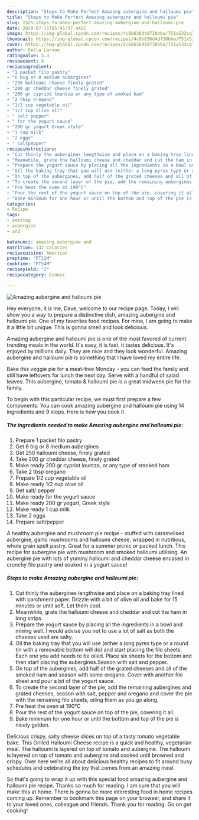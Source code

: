 ```yaml
---
description: "Steps to Make Perfect Amazing aubergine and halloumi pie"
title: "Steps to Make Perfect Amazing aubergine and halloumi pie"
slug: 1525-steps-to-make-perfect-amazing-aubergine-and-halloumi-pie
date: 2020-07-11T05:45:57.448Z
image: https://img-global.cpcdn.com/recipes/4c8b636d4d738bba/751x532cq70/amazing-aubergine-and-halloumi-pie-recipe-main-photo.jpg
thumbnail: https://img-global.cpcdn.com/recipes/4c8b636d4d738bba/751x532cq70/amazing-aubergine-and-halloumi-pie-recipe-main-photo.jpg
cover: https://img-global.cpcdn.com/recipes/4c8b636d4d738bba/751x532cq70/amazing-aubergine-and-halloumi-pie-recipe-main-photo.jpg
author: Della Larson
ratingvalue: 3.3
reviewcount: 8
recipeingredient:
- "1 packet filo pastry"
- "6 big or 8 medium aubergines"
- "250 halloumi cheese finely grated"
- "200 gr cheddar cheese finely grated"
- "200 gr cypriot lountza or any type of smoked ham"
- "2 tbsp oregano"
- "1/2 cup vegetable oil"
- "1/2 cup olive oil"
- " salt pepper"
- " for the yogurt sauce"
- "200 gr yogurt Greek style"
- "1 cup milk"
- "2 eggs"
- " saltpepper"
recipeinstructions:
- "Cut thinly the aubergines lengthwise and place on a baking tray lined with parchment paper. Drizzle with a bit of olive oil and bake for 15 minutes or until soft. Let them cool."
- "Meanwhile, grate the halloumi cheese and cheddar and cut the ham in long strips."
- "Prepare the yogurt sauce by placing all the ingredients in a bowl and mixing well. I would advise you not to use a lot of salt as both the cheeses used are salty."
- "Oil the baking tray that you will use (either a long pyrex type or a round tin with a removable bottom will do) and start placing the filo sheets. Each one you add needs to be oiled. Place six sheets for the bottom and then start placing the aubergines.Season with salt and pepper."
- "On top of the aubergines, add half of the grated cheeses and all of the smoked ham and season with some oregano. Cover with another filo sheet and pour a bit of the yogurt sauce."
- "To create the second layer of the pie, add the remaining aubergines and grated cheeses, season with salt, pepper and oregano and cover the pie with the remaining filo sheets, oiling them as you go along."
- "Pre heat the oven at 190°C"
- "Pour the rest of the yogurt sauce on top of the pie, covering it all."
- "Bake minimum for one hour or until the bottom and top of the pie is nicely golden."
categories:
- Recipe
tags:
- amazing
- aubergine
- and

katakunci: amazing aubergine and 
nutrition: 132 calories
recipecuisine: American
preptime: "PT12M"
cooktime: "PT54M"
recipeyield: "2"
recipecategory: Dinner

---
```



![Amazing aubergine and halloumi pie](https://img-global.cpcdn.com/recipes/4c8b636d4d738bba/751x532cq70/amazing-aubergine-and-halloumi-pie-recipe-main-photo.jpg)

Hey everyone, it is me, Dave, welcome to our recipe page. Today, I will show you a way to prepare a distinctive dish, amazing aubergine and halloumi pie. One of my favorites food recipes. For mine, I am going to make it a little bit unique. This is gonna smell and look delicious.

Amazing aubergine and halloumi pie is one of the most favored of current trending meals in the world. It's easy, it is fast, it tastes delicious. It's enjoyed by millions daily. They are nice and they look wonderful. Amazing aubergine and halloumi pie is something that I have loved my entire life.

Bake this veggie pie for a meat-free Monday - you can feed the family and still have leftovers for lunch the next day. Serve with a handful of salad leaves. This aubergine, tomato &amp; halloumi pie is a great midweek pie for the family.


To begin with this particular recipe, we must first prepare a few components. You can cook amazing aubergine and halloumi pie using 14 ingredients and 9 steps. Here is how you cook it.

<!--inarticleads1-->

##### The ingredients needed to make Amazing aubergine and halloumi pie:

1. Prepare 1 packet filo pastry
1. Get 6 big or 8 medium aubergines
1. Get 250 halloumi cheese, finely grated
1. Take 200 gr cheddar cheese, finely grated
1. Make ready 200 gr cypriot lountza, or any type of smoked ham
1. Take 2 tbsp oregano
1. Prepare 1/2 cup vegetable oil
1. Make ready 1/2 cup olive oil
1. Get  salt/ pepper
1. Make ready  for the yogurt sauce
1. Make ready 200 gr yogurt, Greek style
1. Make ready 1 cup milk
1. Take 2 eggs
1. Prepare  salt/pepper


A healthy aubergine and mushroom pie recipe - stuffed with caramelised aubergine, garlic mushrooms and halloumi cheese, wrapped in nutritious, whole grain spelt pastry. Great for a summer picnic or packed lunch. This recipe for aubergine pie with mushroom and smoked halloumi utilising. An aubergine pie with lots of yummy halloumi and cheddar cheese encased in crunchy filo pastry and soaked in a yogurt sauce! 

<!--inarticleads2-->

##### Steps to make Amazing aubergine and halloumi pie:

1. Cut thinly the aubergines lengthwise and place on a baking tray lined with parchment paper. Drizzle with a bit of olive oil and bake for 15 minutes or until soft. Let them cool.
1. Meanwhile, grate the halloumi cheese and cheddar and cut the ham in long strips.
1. Prepare the yogurt sauce by placing all the ingredients in a bowl and mixing well. I would advise you not to use a lot of salt as both the cheeses used are salty.
1. Oil the baking tray that you will use (either a long pyrex type or a round tin with a removable bottom will do) and start placing the filo sheets. Each one you add needs to be oiled. Place six sheets for the bottom and then start placing the aubergines.Season with salt and pepper.
1. On top of the aubergines, add half of the grated cheeses and all of the smoked ham and season with some oregano. Cover with another filo sheet and pour a bit of the yogurt sauce.
1. To create the second layer of the pie, add the remaining aubergines and grated cheeses, season with salt, pepper and oregano and cover the pie with the remaining filo sheets, oiling them as you go along.
1. Pre heat the oven at 190°C
1. Pour the rest of the yogurt sauce on top of the pie, covering it all.
1. Bake minimum for one hour or until the bottom and top of the pie is nicely golden.


Delicious crispy, salty cheese slices on top of a tasty tomato vegetable bake. This Grilled Halloumi Cheese recipe is a quick and healthy, vegetarian meal. The halloumi is layered on top of tomato and aubergine. The halloumi is layered on top of tomato and aubergine and cooked until browned and crispy. Over here we&#39;re all about delicious healthy recipes to fit around busy schedules and celebrating the joy that comes from an amazing meal. 

So that's going to wrap it up with this special food amazing aubergine and halloumi pie recipe. Thanks so much for reading. I am sure that you will make this at home. There is gonna be more interesting food in home recipes coming up. Remember to bookmark this page on your browser, and share it to your loved ones, colleague and friends. Thank you for reading. Go on get cooking!
